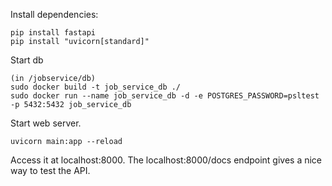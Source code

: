 
Install dependencies:

```
pip install fastapi
pip install "uvicorn[standard]"
```

Start db
```
(in /jobservice/db)
sudo docker build -t job_service_db ./
sudo docker run --name job_service_db -d -e POSTGRES_PASSWORD=psltest -p 5432:5432 job_service_db
```


Start web server.

```
uvicorn main:app --reload
```

Access it at localhost:8000.
The localhost:8000/docs endpoint gives a nice way to test the API.










